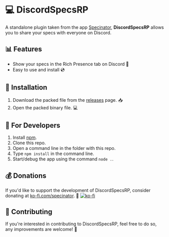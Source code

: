 # 💻 DiscordSpecsRP 
A standalone plugin taken from the app [Specinator](https://specinator.net), **DiscordSpecsRP** allows you to share your specs with everyone on Discord. 

## 📊 Features
- Show your specs in the Rich Presence tab on Discord 💬
- Easy to use and install 💿

## 💾 Installation
1. Download the packed file from the [releases](https://github.com/NoobishSVK/DiscordSpecsRP/releases) page. 📥
2. Open the packed binary file. 💻

## 🔧 For Developers
1. Install [npm](https://nodejs.org/en/download/). 
2. Clone this repo.
3. Open a command line in the folder with this repo.
4. Type `npm install` in the command line.
5. Start/debug the app using the command `node .`.

## 💰 Donations
If you'd like to support the development of DiscordSpecsRP, consider donating at [ko-fi.com/specinator](https://ko-fi.com/specinator). 💜
[![ko-fi](https://ko-fi.com/img/githubbutton_sm.svg)](https://ko-fi.com/P5P1BTSLT)

## 🤝 Contributing
If you're interested in contributing to DiscordSpecsRP, feel free to do so, any improvements are welcome! 🤗